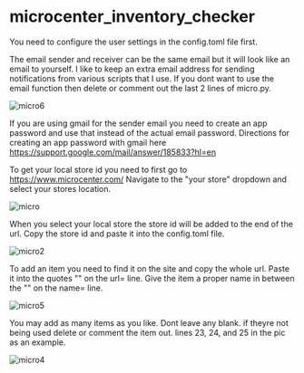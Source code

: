 # microcenter_inventory_checker

You need to configure the user settings in the config.toml file first.

The email sender and receiver can be the same email but it will look like an email to yourself.
I like to keep an extra email address for sending notifications from various scripts that I use.
If you dont want to use the email function then delete or comment out the last 2 lines of micro.py.

![micro6](https://github.com/MrLately/microcenter_inventory_checker/assets/94589563/575db81e-548b-4136-8557-d2406f702918)


If you are using gmail for the sender email you need to create an app password and use that instead of the actual email password.
Directions for creating an app password with gmail here https://support.google.com/mail/answer/185833?hl=en

To get your local store id you need to first go to https://www.microcenter.com/
Navigate to the "your store" dropdown and select your stores location.

![micro](https://github.com/MrLately/microcenter_inventory_checker/assets/94589563/ac892f8c-8e22-408d-bbc0-422ea038e205)

When you select your local store the store id will be added to the end of the url.
Copy the store id and paste it into the config.toml file.

![micro2](https://github.com/MrLately/microcenter_inventory_checker/assets/94589563/58047084-058d-4317-9503-69751fafe867)



To add an item you need to find it on the site and copy the whole url.
Paste it into the quotes "" on the url= line.
Give the item a proper name in between the "" on the name= line.

![micro5](https://github.com/MrLately/microcenter_inventory_checker/assets/94589563/ed36cfe4-44be-4f91-ae80-9c514d6fb6b0)


You may add as many items as you like.
Dont leave any blank. if theyre not being used delete or comment the item out. lines 23, 24, and 25 in the pic as an example.

![micro4](https://github.com/MrLately/microcenter_inventory_checker/assets/94589563/323bc260-161a-472e-b8d3-782a9dd78d3a)
